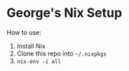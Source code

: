 # George's Nix Setup

How to use:
1. Install Nix
2. Clone this repo into `~/.nixpkgs`
3. `nix-env -i all`
